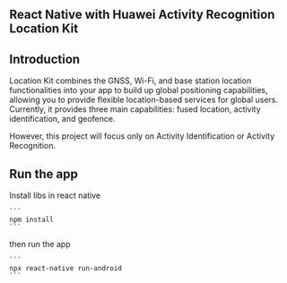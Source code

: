 ## React Native with Huawei Activity Recognition Location Kit 

## Introduction
Location Kit combines the GNSS, Wi-Fi, and base station location functionalities into your app to build up global positioning capabilities, allowing you to provide flexible location-based services for global users. Currently, it provides three main capabilities: fused location, activity identification, and geofence. 

However, this project will focus only on Activity Identification or Activity Recognition.


## Run the app

Install libs in react native

    ```
    npm install
    ```

then run the app

    ```
    npx react-native run-android
    ```

